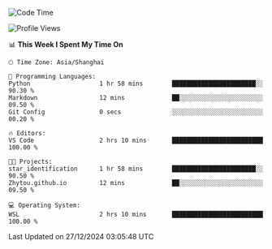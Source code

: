 <!--START_SECTION:waka-->
![Code Time](http://img.shields.io/badge/Code%20Time-2%2C158%20hrs%2011%20mins-blue)

![Profile Views](http://img.shields.io/badge/Profile%20Views-2-blue)

📊 **This Week I Spent My Time On** 

```text
🕑︎ Time Zone: Asia/Shanghai

💬 Programming Languages: 
Python                   1 hr 58 mins        ███████████████████████░░   90.30 % 
Markdown                 12 mins             ██░░░░░░░░░░░░░░░░░░░░░░░   09.50 % 
Git Config               0 secs              ░░░░░░░░░░░░░░░░░░░░░░░░░   00.20 % 

🔥 Editors: 
VS Code                  2 hrs 10 mins       █████████████████████████   100.00 % 

🐱‍💻 Projects: 
star_identification      1 hr 58 mins        ███████████████████████░░   90.50 % 
Zhytou.github.io         12 mins             ██░░░░░░░░░░░░░░░░░░░░░░░   09.50 % 

💻 Operating System: 
WSL                      2 hrs 10 mins       █████████████████████████   100.00 % 
```


 Last Updated on 27/12/2024 03:05:48 UTC
<!--END_SECTION:waka-->